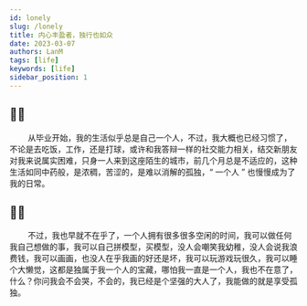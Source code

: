 ```yaml
---
id: lonely
slug: /lonely
title: 内心丰盈者，独行也如众
date: 2023-03-07
authors: LanM
tags: [life]
keywords: [life]
sidebar_position: 1
---
```


## 🧍‍♂️

<!-- truncate -->

&emsp;&emsp; 从毕业开始，我的生活似乎总是自己一个人，不过，我大概也已经习惯了，不论是去吃饭，工作，还是打球，或许和我答辩一样的社交能力相关，结交新朋友对我来说属实困难，只身一人来到这座陌生的城市，前几个月总是不适应的，这种生活如同中药般，是浓稠，苦涩的，是难以消解的孤独，“ 一个人 ” 也慢慢成为了我的日常。

## 🏃‍♂️

&emsp;&emsp; 不过，我也早就不在乎了，一个人拥有很多很多空闲的时间，我可以做任何我自己想做的事，我可以自己拼模型，买模型，没人会嘲笑我幼稚，没人会说我浪费钱，我可以画画，也没人在乎我画的好还是坏，我可以玩游戏玩很久，我可以睡个大懒觉，这都是独属于我一个人的宝藏，哪怕我一直是一个人，我也不在意了，什么？你问我会不会哭，不会的，我已经是个坚强的大人了，我能做的就是享受孤独。
